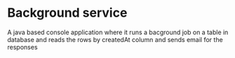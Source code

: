 # Background service

A java based console application where it runs a bacground job on a table in database and reads the rows by createdAt column and sends email for the responses
